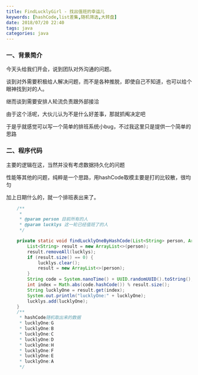 ```yaml
---
title: FindLucklyGirl - 找出值班的幸运儿
keywords: [hashCode,list差集,随机筛选,大转盘]
date: 2018/07/20 22:40
tags: java
categories: java
---
```


### 一、背景简介
今天头给我们开会，说到团队对外沟通的问题。

谈到对外需要积极给人解决问题，而不是各种推脱，即使自己不知道，也可以给个眼神找到对的人。

继而谈到需要安排人轮流负责跟外部接洽

由于这个活呢，大伙儿认为不是什么好差事，那就抓阄决定吧

于是乎就感觉可以写一个简单的排班系统小bug，不过我这里只是提供一个简单的思路

### 二、程序代码
主要的逻辑在这，当然并没有考虑数据持久化的问题

性能等其他的问题，纯粹是一个思路，用hashCode取模主要是打的比较散，很均匀

加上日期什么的，就一个排班表出来了。
```Java
    /**
     *
     * @param person 目前所有的人
     * @param lucklys 这一轮已经值班了的人
     */

    private static void findLucklyOneByHashCode(List<String> person, ArrayList<String> lucklys) {
        List<String> result = new ArrayList<>(person);
        result.removeAll(lucklys);
        if (result.size() == 0) {
            lucklys.clear();
            result = new ArrayList<>(person);
        }
        String code = System.nanoTime() + UUID.randomUUID().toString();
        int index = Math.abs(code.hashCode()) % result.size();
        String lucklyOne = result.get(index);
        System.out.println("lucklyOne:" + lucklyOne);
        lucklys.add(lucklyOne);
    }
    /**
     * hashCode随机取出来的数据
     * lucklyOne:G
     * lucklyOne:B
     * lucklyOne:C
     * lucklyOne:D
     * lucklyOne:H
     * lucklyOne:F
     * lucklyOne:E
     * lucklyOne:A
     */
```
